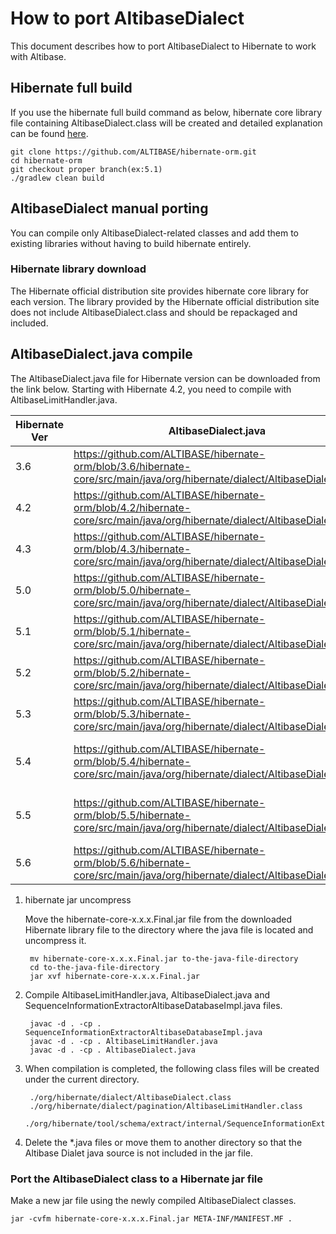 # How to port AltibaseDialect
This document describes how to port AltibaseDialect to Hibernate to work with Altibase.

## Hibernate full build
If you use the hibernate full build command as below, hibernate core library file containing AltibaseDialect.class will be created and detailed explanation can be found [here](README.md).

    git clone https://github.com/ALTIBASE/hibernate-orm.git
    cd hibernate-orm
    git checkout proper branch(ex:5.1)
    ./gradlew clean build

## AltibaseDialect manual porting
You can compile only AltibaseDialect-related classes and add them to existing libraries without having to build hibernate entirely.

### Hibernate library download
The Hibernate official distribution site provides hibernate core library for each version. The library provided by the Hibernate official distribution site does not include AltibaseDialect.class and should be repackaged and included.

## AltibaseDialect.java compile
The AltibaseDialect.java file for Hibernate version can be downloaded from the link below. Starting with Hibernate 4.2, you need to compile with AltibaseLimitHandler.java.

| Hibernate Ver  |AltibaseDialect.java | AltibaseLimitHandler.java | SequenceInformationExtractorAltibaseDatabaseImpl.java | Required JDK ver |
|---|---|---|---|---|
|3.6|https://github.com/ALTIBASE/hibernate-orm/blob/3.6/hibernate-core/src/main/java/org/hibernate/dialect/AltibaseDialect.java |   |   | 1.5 |
|4.2|https://github.com/ALTIBASE/hibernate-orm/blob/4.2/hibernate-core/src/main/java/org/hibernate/dialect/AltibaseDialect.java | https://github.com/ALTIBASE/hibernate-orm/blob/4.2/hibernate-core/src/main/java/org/hibernate/dialect/pagination/AltibaseLimitHandler.java  |   | 1.6  |
|4.3|https://github.com/ALTIBASE/hibernate-orm/blob/4.3/hibernate-core/src/main/java/org/hibernate/dialect/AltibaseDialect.java | https://github.com/ALTIBASE/hibernate-orm/blob/4.3/hibernate-core/src/main/java/org/hibernate/dialect/pagination/AltibaseLimitHandler.java   |   |  1.6 |
|5.0|https://github.com/ALTIBASE/hibernate-orm/blob/5.0/hibernate-core/src/main/java/org/hibernate/dialect/AltibaseDialect.java | https://github.com/ALTIBASE/hibernate-orm/blob/5.0/hibernate-core/src/main/java/org/hibernate/dialect/pagination/AltibaseLimitHandler.java   |   | 1.6 |
|5.1|https://github.com/ALTIBASE/hibernate-orm/blob/5.1/hibernate-core/src/main/java/org/hibernate/dialect/AltibaseDialect.java | https://github.com/ALTIBASE/hibernate-orm/blob/5.1/hibernate-core/src/main/java/org/hibernate/dialect/pagination/AltibaseLimitHandler.java   |   | 1.6 |
|5.2|https://github.com/ALTIBASE/hibernate-orm/blob/5.2/hibernate-core/src/main/java/org/hibernate/dialect/AltibaseDialect.java | https://github.com/ALTIBASE/hibernate-orm/blob/5.2/hibernate-core/src/main/java/org/hibernate/dialect/pagination/AltibaseLimitHandler.java   |   | 1.8|
|5.3|https://github.com/ALTIBASE/hibernate-orm/blob/5.3/hibernate-core/src/main/java/org/hibernate/dialect/AltibaseDialect.java | https://github.com/ALTIBASE/hibernate-orm/blob/5.3/hibernate-core/src/main/java/org/hibernate/dialect/pagination/AltibaseLimitHandler.java   |   | 1.8|
|5.4|https://github.com/ALTIBASE/hibernate-orm/blob/5.4/hibernate-core/src/main/java/org/hibernate/dialect/AltibaseDialect.java | https://github.com/ALTIBASE/hibernate-orm/blob/5.4/hibernate-core/src/main/java/org/hibernate/dialect/pagination/AltibaseLimitHandler.java | [https://github.com/ALTIBASE/hibernate-orm/blob/5.4/hibernate-core/src/main/java/org/hibernate/tool/schema/extract/internal/SequenceInformationExtractorAltibaseDatabaseImpl.java](https://github.com/ALTIBASE/hibernate-orm/blob/5.4/hibernate-core/src/main/java/org/hibernate/tool/schema/extract/internal/SequenceInformationExtractorAltibaseDatabaseImpl.java) | 1.8|
|5.5|https://github.com/ALTIBASE/hibernate-orm/blob/5.5/hibernate-core/src/main/java/org/hibernate/dialect/AltibaseDialect.java | [https://github.com/ALTIBASE/hibernate-orm/blob/5.5/hibernate-core/src/main/java/org/hibernate/dialect/pagination/AltibaseLimitHandler.java](https://github.com/ALTIBASE/hibernate-orm/blob/5.5/hibernate-core/src/main/java/org/hibernate/dialect/pagination/AltibaseLimitHandler.java) | https://github.com/ALTIBASE/hibernate-orm/blob/5.5/hibernate-core/src/main/java/org/hibernate/tool/schema/extract/internal/SequenceInformationExtractorAltibaseDatabaseImpl.java | 1.8 |
|5.6|https://github.com/ALTIBASE/hibernate-orm/blob/5.6/hibernate-core/src/main/java/org/hibernate/dialect/AltibaseDialect.java | https://github.com/ALTIBASE/hibernate-orm/blob/5.6/hibernate-core/src/main/java/org/hibernate/dialect/pagination/AltibaseLimitHandler.java | https://github.com/ALTIBASE/hibernate-orm/blob/5.6/hibernate-core/src/main/java/org/hibernate/tool/schema/extract/internal/SequenceInformationExtractorAltibaseDatabaseImpl.java | 1.8 |

1. hibernate jar uncompress

    Move the hibernate-core-x.x.x.Final.jar file from the downloaded Hibernate library file to the directory where the java file is located and uncompress it.
    
        mv hibernate-core-x.x.x.Final.jar to-the-java-file-directory
        cd to-the-java-file-directory
        jar xvf hibernate-core-x.x.x.Final.jar
    
2. Compile AltibaseLimitHandler.java, AltibaseDialect.java and SequenceInformationExtractorAltibaseDatabaseImpl.java files.

        javac -d . -cp . SequenceInformationExtractorAltibaseDatabaseImpl.java
        javac -d . -cp . AltibaseLimitHandler.java
        javac -d . -cp . AltibaseDialect.java
    
3. When compilation is completed, the following class files will be created under the current directory.

        ./org/hibernate/dialect/AltibaseDialect.class
        ./org/hibernate/dialect/pagination/AltibaseLimitHandler.class
        ./org/hibernate/tool/schema/extract/internal/SequenceInformationExtractorAltibaseDatabaseImpl.class

4. Delete the *.java files or move them to another directory so that the Altibase Dialet java source is not included in the jar file.

### Port the AltibaseDialect class to a Hibernate jar file
Make a new jar file using the newly compiled AltibaseDialect classes.

    jar -cvfm hibernate-core-x.x.x.Final.jar META-INF/MANIFEST.MF .
